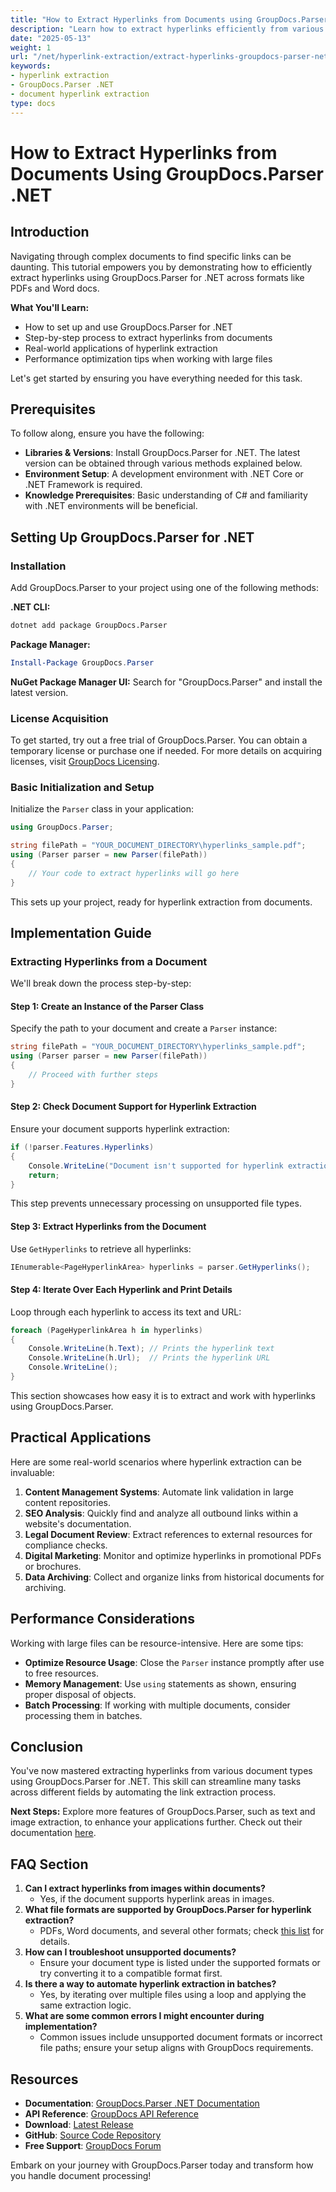 ```yaml
---
title: "How to Extract Hyperlinks from Documents using GroupDocs.Parser .NET API"
description: "Learn how to extract hyperlinks efficiently from various document formats using the GroupDocs.Parser for .NET. Ideal for PDFs, Word docs, and more."
date: "2025-05-13"
weight: 1
url: "/net/hyperlink-extraction/extract-hyperlinks-groupdocs-parser-net/"
keywords:
- hyperlink extraction
- GroupDocs.Parser .NET
- document hyperlink extraction
type: docs
---
```

# How to Extract Hyperlinks from Documents Using GroupDocs.Parser .NET

## Introduction

Navigating through complex documents to find specific links can be daunting. This tutorial empowers you by demonstrating how to efficiently extract hyperlinks using GroupDocs.Parser for .NET across formats like PDFs and Word docs.

**What You'll Learn:**
- How to set up and use GroupDocs.Parser for .NET
- Step-by-step process to extract hyperlinks from documents
- Real-world applications of hyperlink extraction
- Performance optimization tips when working with large files

Let's get started by ensuring you have everything needed for this task.

## Prerequisites

To follow along, ensure you have the following:
- **Libraries & Versions**: Install GroupDocs.Parser for .NET. The latest version can be obtained through various methods explained below.
- **Environment Setup**: A development environment with .NET Core or .NET Framework is required.
- **Knowledge Prerequisites**: Basic understanding of C# and familiarity with .NET environments will be beneficial.

## Setting Up GroupDocs.Parser for .NET

### Installation

Add GroupDocs.Parser to your project using one of the following methods:

**.NET CLI:**
```bash
dotnet add package GroupDocs.Parser
```

**Package Manager:**
```powershell
Install-Package GroupDocs.Parser
```

**NuGet Package Manager UI:**
Search for "GroupDocs.Parser" and install the latest version.

### License Acquisition

To get started, try out a free trial of GroupDocs.Parser. You can obtain a temporary license or purchase one if needed. For more details on acquiring licenses, visit [GroupDocs Licensing](https://purchase.groupdocs.com/temporary-license/).

### Basic Initialization and Setup

Initialize the `Parser` class in your application:
```csharp
using GroupDocs.Parser;

string filePath = "YOUR_DOCUMENT_DIRECTORY\hyperlinks_sample.pdf";
using (Parser parser = new Parser(filePath))
{
    // Your code to extract hyperlinks will go here
}
```

This sets up your project, ready for hyperlink extraction from documents.

## Implementation Guide

### Extracting Hyperlinks from a Document

We'll break down the process step-by-step:

#### Step 1: Create an Instance of the Parser Class

Specify the path to your document and create a `Parser` instance:
```csharp
string filePath = "YOUR_DOCUMENT_DIRECTORY\hyperlinks_sample.pdf";
using (Parser parser = new Parser(filePath))
{
    // Proceed with further steps
}
```

#### Step 2: Check Document Support for Hyperlink Extraction

Ensure your document supports hyperlink extraction:
```csharp
if (!parser.Features.Hyperlinks)
{
    Console.WriteLine("Document isn't supported for hyperlink extraction.");
    return;
}
```

This step prevents unnecessary processing on unsupported file types.

#### Step 3: Extract Hyperlinks from the Document

Use `GetHyperlinks` to retrieve all hyperlinks:
```csharp
IEnumerable<PageHyperlinkArea> hyperlinks = parser.GetHyperlinks();
```

#### Step 4: Iterate Over Each Hyperlink and Print Details

Loop through each hyperlink to access its text and URL:
```csharp
foreach (PageHyperlinkArea h in hyperlinks)
{
    Console.WriteLine(h.Text); // Prints the hyperlink text
    Console.WriteLine(h.Url);  // Prints the hyperlink URL
    Console.WriteLine();
}
```

This section showcases how easy it is to extract and work with hyperlinks using GroupDocs.Parser.

## Practical Applications

Here are some real-world scenarios where hyperlink extraction can be invaluable:
1. **Content Management Systems**: Automate link validation in large content repositories.
2. **SEO Analysis**: Quickly find and analyze all outbound links within a website's documentation.
3. **Legal Document Review**: Extract references to external resources for compliance checks.
4. **Digital Marketing**: Monitor and optimize hyperlinks in promotional PDFs or brochures.
5. **Data Archiving**: Collect and organize links from historical documents for archiving.

## Performance Considerations

Working with large files can be resource-intensive. Here are some tips:
- **Optimize Resource Usage**: Close the `Parser` instance promptly after use to free resources.
- **Memory Management**: Use `using` statements as shown, ensuring proper disposal of objects.
- **Batch Processing**: If working with multiple documents, consider processing them in batches.

## Conclusion

You've now mastered extracting hyperlinks from various document types using GroupDocs.Parser for .NET. This skill can streamline many tasks across different fields by automating the link extraction process.

**Next Steps:**
Explore more features of GroupDocs.Parser, such as text and image extraction, to enhance your applications further. Check out their documentation [here](https://docs.groupdocs.com/parser/net/).

## FAQ Section

1. **Can I extract hyperlinks from images within documents?**
   - Yes, if the document supports hyperlink areas in images.
2. **What file formats are supported by GroupDocs.Parser for hyperlink extraction?**
   - PDFs, Word documents, and several other formats; check [this list](https://docs.groupdocs.com/parser/net/) for details.
3. **How can I troubleshoot unsupported documents?**
   - Ensure your document type is listed under the supported formats or try converting it to a compatible format first.
4. **Is there a way to automate hyperlink extraction in batches?**
   - Yes, by iterating over multiple files using a loop and applying the same extraction logic.
5. **What are some common errors I might encounter during implementation?**
   - Common issues include unsupported document formats or incorrect file paths; ensure your setup aligns with GroupDocs requirements.

## Resources
- **Documentation**: [GroupDocs.Parser .NET Documentation](https://docs.groupdocs.com/parser/net/)
- **API Reference**: [GroupDocs API Reference](https://reference.groupdocs.com/parser/net)
- **Download**: [Latest Release](https://releases.groupdocs.com/parser/net/)
- **GitHub**: [Source Code Repository](https://github.com/groupdocs-parser/GroupDocs.Parser-for-.NET)
- **Free Support**: [GroupDocs Forum](https://forum.groupdocs.com/c/parser/10)

Embark on your journey with GroupDocs.Parser today and transform how you handle document processing!
